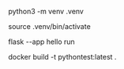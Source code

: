 python3 -m venv .venv

source .venv/bin/activate

flask --app hello run


docker build -t pythontest:latest . 